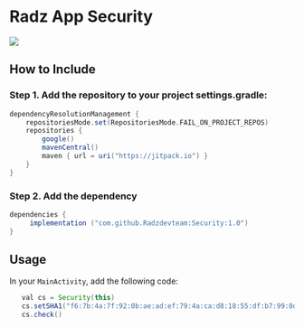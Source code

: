 # Radz App Security
[![](https://jitpack.io/v/Radzdevteam/Security.svg)](https://jitpack.io/#Radzdevteam/Security)

## How to Include
### Step 1. Add the repository to your project settings.gradle:
```groovy
dependencyResolutionManagement {
    repositoriesMode.set(RepositoriesMode.FAIL_ON_PROJECT_REPOS)
    repositories {
        google()
        mavenCentral()
        maven { url = uri("https://jitpack.io") }
    }
}
   ```

### Step 2. Add the dependency
```groovy
dependencies {
     implementation ("com.github.Radzdevteam:Security:1.0")
}

   ```

## Usage

In your `MainActivity`, add the following code:
```groovy
   val cs = Security(this)
   cs.setSHA1("f6:7b:4a:7f:92:0b:ae:ad:ef:79:4a:ca:d8:18:55:df:b7:99:0d:9e")
   cs.check()
   ```
